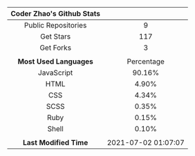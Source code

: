 | **Coder Zhao's Github Stats** | |
|:-:|:-:|
| Public Repositories | 9 |
| Get Stars | 117 |
| Get Forks | 3 |
| | |
| **Most Used Languages** | Percentage |
| JavaScript | 90.16% |
| HTML | 4.90% |
| CSS | 4.34% |
| SCSS | 0.35% |
| Ruby | 0.15% |
| Shell | 0.10% |
| | |
| **Last Modified Time** | 2021-07-02 01:07:07 |